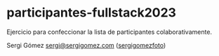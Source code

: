 # participantes-fullstack2023
Ejercicio para confeccionar la lista de participantes colaborativamente.

Sergi Gómez <sergi@sergigomez.com> ([sergigomezfoto](https://github.com/sergigomezfoto))
